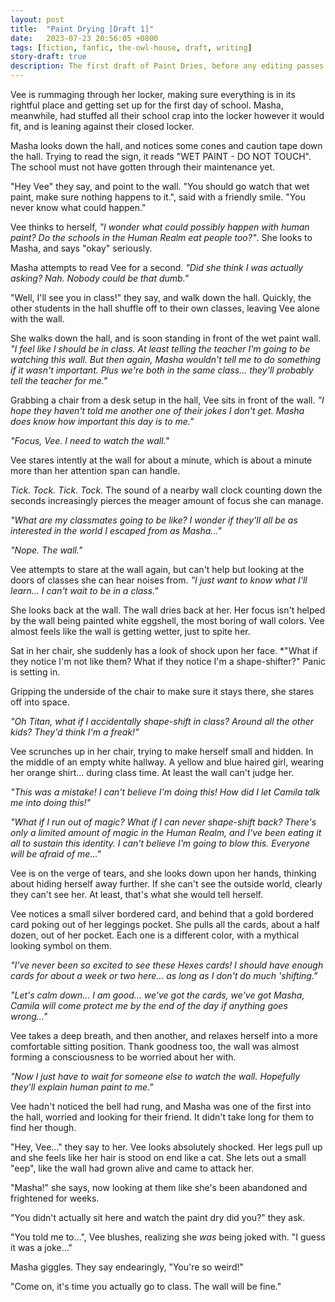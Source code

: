 ```yaml
---
layout: post
title:  "Paint Drying [Draft 1]"
date:   2023-07-23 20:56:05 +0800
tags: [fiction, fanfic, the-owl-house, draft, writing]
story-draft: true
description: The first draft of Paint Dries, before any editing passes or reviews.
---
```


Vee is rummaging through her locker, making sure everything is in its rightful place and getting set up for the first day of school. Masha, meanwhile, had stuffed all their school crap into the locker however it would fit, and is leaning against their closed locker.

Masha looks down the hall, and notices some cones and caution tape down the hall. Trying to read the sign, it reads "WET PAINT - DO NOT TOUCH". The school must not have gotten through their maintenance yet.

"Hey Vee" they say, and point to the wall. "You should go watch that wet paint, make sure nothing happens to it.", said with a friendly smile. "You never know what could happen."

Vee thinks to herself, *"I wonder what could possibly happen with human paint? Do the schools in the Human Realm eat people too?"*. She looks to Masha, and says "okay" seriously.

Masha attempts to read Vee for a second. *"Did she think I was actually asking? Nah. Nobody could be that dumb."*

"Well, I'll see you in class!" they say, and walk down the hall. Quickly, the other students in the hall shuffle off to their own classes, leaving Vee alone with the wall.

She walks down the hall, and is soon standing in front of the wet paint wall. *"I feel like I should be in class. At least telling the teacher I'm going to be watching this wall. But then again, Masha wouldn't tell me to do something if it wasn't important. Plus we're both in the same class... they'll probably tell the teacher for me."*

Grabbing a chair from a desk setup in the hall, Vee sits in front of the wall. *"I hope they haven't told me another one of their jokes I don't get. Masha does know how important this day is to me."*

*"Focus, Vee. I need to watch the wall."*

Vee stares intently at the wall for about a minute, which is about a minute more than her attention span can handle.

*Tick. Tock. Tick. Tock.* The sound of a nearby wall clock counting down the seconds increasingly pierces the meager amount of focus she can manage.

*"What are my classmates going to be like? I wonder if they'll all be as interested in the world I escaped from as Masha..."*

*"Nope. The wall."*

Vee attempts to stare at the wall again, but can't help but looking at the doors of classes she can hear noises from. *"I just want to know what I'll learn... I can't wait to be in a class."*

She looks back at the wall. The wall dries back at her. Her focus isn't helped by the wall being painted white eggshell, the most boring of wall colors. Vee almost feels like the wall is getting wetter, just to spite her.

Sat in her chair, she suddenly has a look of shock upon her face. *"What if they notice I'm not like them? What if they notice I'm a shape-shifter?" Panic is setting in.

Gripping the underside of the chair to make sure it stays there, she stares off into space.

*"Oh Titan, what if I accidentally shape-shift in class? Around all the other kids? They'd think I'm a freak!"*

Vee scrunches up in her chair, trying to make herself small and hidden. In the middle of an empty white hallway. A yellow and blue haired girl, wearing her orange shirt... during class time. At least the wall can't judge her.

*"This was a mistake! I can't believe I'm doing this! How did I let Camila talk me into doing this!"*

*"What if I run out of magic? What if I can never shape-shift back? There's only a limited amount of magic in the Human Realm, and I've been eating it all to sustain this identity. I can't believe I'm going to blow this. Everyone will be afraid of me..."*

Vee is on the verge of tears, and she looks down upon her hands, thinking about hiding herself away further. If she can't see the outside world, clearly they can't see her. At least, that's what she would tell herself.

Vee notices a small silver bordered card, and behind that a gold bordered card poking out of her leggings pocket. She pulls all the cards, about a half dozen, out of her pocket. Each one is a different color, with a mythical looking symbol on them.

*"I've never been so excited to see these Hexes cards! I should have enough cards for about a week or two here... as long as I don't do much 'shifting."*

*"Let's calm down... I am good... we've got the cards, we've got Masha, Camila will come protect me by the end of the day if anything goes wrong..."*

Vee takes a deep breath, and then another, and relaxes herself into a more comfortable sitting position. Thank goodness too, the wall was almost forming a consciousness to be worried about her with.

*"Now I just have to wait for someone else to watch the wall. Hopefully they'll explain human paint to me."*

Vee hadn't noticed the bell had rung, and Masha was one of the first into the hall, worried and looking for their friend. It didn't take long for them to find her though.

"Hey, Vee..." they say to her. Vee looks absolutely shocked. Her legs pull up and she feels like her hair is stood on end like a cat. She lets out a small "eep", like the wall had grown alive and came to attack her.

"Masha!" she says, now looking at them like she's been abandoned and frightened for weeks.

"You didn't actually sit here and watch the paint dry did you?" they ask.

"You told me to...", Vee blushes, realizing she *was* being joked with. "I guess it was a joke..."

Masha giggles. They say endearingly, "You're so weird!"

"Come on, it's time you actually go to class. The wall will be fine."